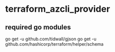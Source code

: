 # terraform_azcli_provider

## required go modules

go get -u github.com/tidwall/gjson
go get -u github.com/hashicorp/terraform/helper/schema
